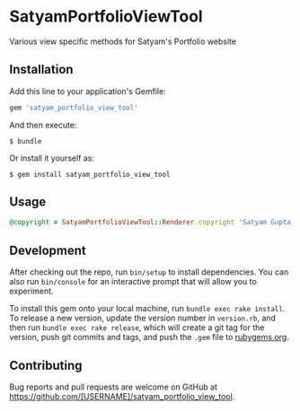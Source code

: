 # SatyamPortfolioViewTool

Various view specific methods for Satyam's Portfolio website

## Installation

Add this line to your application's Gemfile:

```ruby
gem 'satyam_portfolio_view_tool'
```

And then execute:

    $ bundle

Or install it yourself as:

    $ gem install satyam_portfolio_view_tool

## Usage

```ruby
@copyright = SatyamPortfolioViewTool::Renderer.copyright 'Satyam Gupta', 'All rights reserved'
```

## Development

After checking out the repo, run `bin/setup` to install dependencies. You can also run `bin/console` for an interactive prompt that will allow you to experiment.

To install this gem onto your local machine, run `bundle exec rake install`. To release a new version, update the version number in `version.rb`, and then run `bundle exec rake release`, which will create a git tag for the version, push git commits and tags, and push the `.gem` file to [rubygems.org](https://rubygems.org).

## Contributing

Bug reports and pull requests are welcome on GitHub at https://github.com/[USERNAME]/satyam_portfolio_view_tool.
